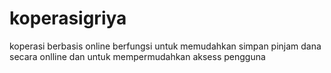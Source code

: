 # koperasigriya
koperasi berbasis online berfungsi untuk memudahkan simpan pinjam dana secara onlline dan untuk mempermudahkan aksess pengguna
